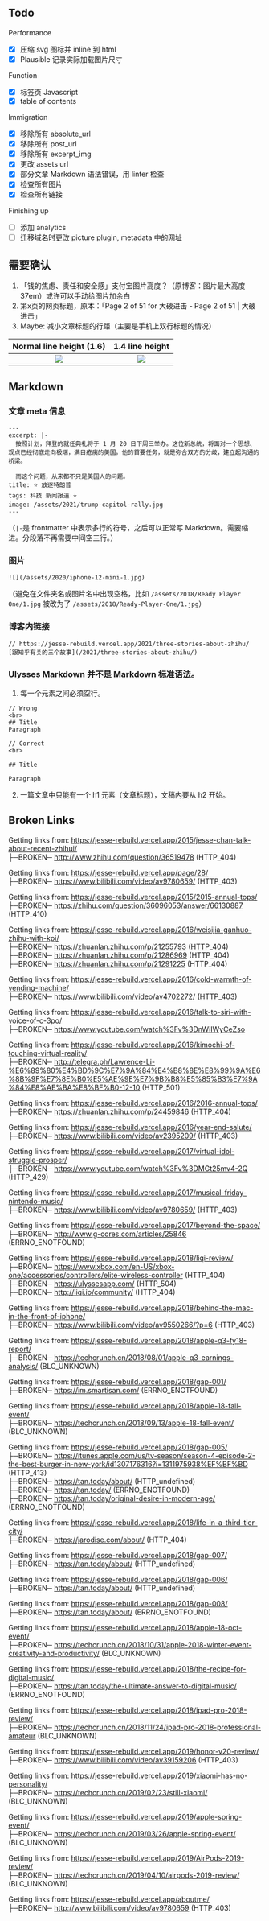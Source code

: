 ## Todo

Performance
- [x] 压缩 svg 图标并 inline 到 html
- [x] Plausible 记录实际加载图片尺寸

Function
- [x] 标签页 Javascript
- [x] table of contents

Immigration
- [x] 移除所有 absolute_url
- [x] 移除所有 post_url
- [x] 移除所有 excerpt_img
- [x] 更改 assets url
- [x] 部分文章 Markdown 语法错误，用 linter 检查
- [x] 检查所有图片
- [x] 检查所有链接

Finishing up
- [ ] 添加 analytics
- [ ] 迁移域名时更改 picture plugin, metadata 中的网址

## 需要确认

1. 「钱的焦虑、责任和安全感」支付宝图片高度？（原博客：图片最大高度 37em）或许可以手动给图片加余白
2. 第x页的网页标题，原本：「Page 2 of 51 for 大破进击 - Page 2 of 51 | 大破进击」
3. Maybe: 减小文章标题的行距（主要是手机上双行标题的情况）

Normal line height (1.6)   |  1.4 line height
:-------------------------:|:-------------------------:
![](https://share.getcloudapp.com/L1udplOp/download/jesse-rebuild.vercel.app_2021_to-homepod-the-music-dna_(iPhone%20X).png)  |  ![](https://share.getcloudapp.com/kpuK5rN6/download/jesse-rebuild.vercel.app_2021_to-homepod-the-music-dna_(iPhone%20X)%20(1).png)

## Markdown

### 文章 meta 信息
```
---
excerpt: |-
  按照计划，拜登的就任典礼将于 1 月 20 日下周三举办。这位新总统，将面对一个思想、观点已经彻底走向极端，满目疮痍的美国。他的首要任务，就是弥合双方的分歧，建立起沟通的桥梁。

  而这个问题，从来都不只是美国人的问题。
title: ⭐️ 放逐特朗普
tags: 科技 新闻报道 ⭐️
image: /assets/2021/trump-capitol-rally.jpg
---
```
（`|-`是 frontmatter 中表示多行的符号，之后可以正常写 Markdown。需要缩进。分段落不再需要中间空三行。）

### 图片
```
![](/assets/2020/iphone-12-mini-1.jpg)
```
（避免在文件夹名或图片名中出现空格，比如 `/assets/2018/Ready Player One/1.jpg` 被改为了 `/assets/2018/Ready-Player-One/1.jpg`）

### 博客内链接
```
// https://jesse-rebuild.vercel.app/2021/three-stories-about-zhihu/
[跟知乎有关的三个故事](/2021/three-stories-about-zhihu/)
```

### Ulysses Markdown 并不是 Markdown 标准语法。
1. 每一个元素之间必须空行。
```
// Wrong
<br>
## Title
Paragraph

// Correct
<br>

## Title

Paragraph
```

2. 一篇文章中只能有一个 h1 元素（文章标题），文稿内要从 h2 开始。

## Broken Links

Getting links from: https://jesse-rebuild.vercel.app/2015/jesse-chan-talk-about-recent-zhihui/  
├─BROKEN─ http://www.zhihu.com/question/36519478 (HTTP_404)

Getting links from: https://jesse-rebuild.vercel.app/page/28/  
├─BROKEN─ https://www.bilibili.com/video/av9780659/ (HTTP_403)

Getting links from: https://jesse-rebuild.vercel.app/2015/2015-annual-tops/  
├─BROKEN─ https://zhihu.com/question/36096053/answer/66130887 (HTTP_410)

Getting links from: https://jesse-rebuild.vercel.app/2016/weisijia-ganhuo-zhihu-with-kpi/  
├─BROKEN─ https://zhuanlan.zhihu.com/p/21255793 (HTTP_404)  
├─BROKEN─ https://zhuanlan.zhihu.com/p/21286969 (HTTP_404)  
├─BROKEN─ https://zhuanlan.zhihu.com/p/21291225 (HTTP_404)

Getting links from: https://jesse-rebuild.vercel.app/2016/cold-warmth-of-vending-machine/  
├─BROKEN─ https://www.bilibili.com/video/av4702272/ (HTTP_403)  

Getting links from: https://jesse-rebuild.vercel.app/2016/talk-to-siri-with-voice-of-c-3po/  
├─BROKEN─ https://www.youtube.com/watch%3Fv%3DnWiIWyCeZso

Getting links from: https://jesse-rebuild.vercel.app/2016/kimochi-of-touching-virtual-reality/  
├─BROKEN─ http://telegra.ph/Lawrence-Li-%E6%89%80%E4%BD%9C%E7%9A%84%E4%B8%8E%E8%99%9A%E6%8B%9F%E7%8E%B0%E5%AE%9E%E7%9B%B8%E5%85%B3%E7%9A%84%E8%AE%BA%E8%BF%B0-12-10 (HTTP_501)

Getting links from: https://jesse-rebuild.vercel.app/2016/2016-annual-tops/  
├─BROKEN─ https://zhuanlan.zhihu.com/p/24459846 (HTTP_404)

Getting links from: https://jesse-rebuild.vercel.app/2016/year-end-salute/  
├─BROKEN─ https://www.bilibili.com/video/av2395209/ (HTTP_403)

Getting links from: https://jesse-rebuild.vercel.app/2017/virtual-idol-struggle-prosper/  
├─BROKEN─ https://www.youtube.com/watch%3Fv%3DMGt25mv4-2Q (HTTP_429)

Getting links from: https://jesse-rebuild.vercel.app/2017/musical-friday-nintendo-music/  
├─BROKEN─ https://www.bilibili.com/video/av9780659/ (HTTP_403)

Getting links from: https://jesse-rebuild.vercel.app/2017/beyond-the-space/  
├─BROKEN─ http://www.g-cores.com/articles/25846 (ERRNO_ENOTFOUND)

Getting links from: https://jesse-rebuild.vercel.app/2018/liqi-review/  
├─BROKEN─ https://www.xbox.com/en-US/xbox-one/accessories/controllers/elite-wireless-controller (HTTP_404)  
├─BROKEN─ https://ulyssesapp.com/ (HTTP_504)  
├─BROKEN─ http://liqi.io/community/ (HTTP_404)

Getting links from: https://jesse-rebuild.vercel.app/2018/behind-the-mac-in-the-front-of-iphone/  
├─BROKEN─ https://www.bilibili.com/video/av9550266/?p=6 (HTTP_403)

Getting links from: https://jesse-rebuild.vercel.app/2018/apple-q3-fy18-report/  
├─BROKEN─ https://techcrunch.cn/2018/08/01/apple-q3-earnings-analysis/ (BLC_UNKNOWN)

Getting links from: https://jesse-rebuild.vercel.app/2018/gap-001/  
├─BROKEN─ https://im.smartisan.com/ (ERRNO_ENOTFOUND)

Getting links from: https://jesse-rebuild.vercel.app/2018/apple-18-fall-event/  
├─BROKEN─ https://techcrunch.cn/2018/09/13/apple-18-fall-event/ (BLC_UNKNOWN)

Getting links from: https://jesse-rebuild.vercel.app/2018/gap-005/  
├─BROKEN─ https://itunes.apple.com/us/tv-season/season-4-episode-2-the-best-burger-in-new-york/id1307176316?i=1311975938%EF%BF%BD (HTTP_413)  
├─BROKEN─ https://tan.today/about/ (HTTP_undefined)  
├─BROKEN─ https://tan.today/ (ERRNO_ENOTFOUND)  
├─BROKEN─ https://tan.today/original-desire-in-modern-age/ (ERRNO_ENOTFOUND)

Getting links from: https://jesse-rebuild.vercel.app/2018/life-in-a-third-tier-city/  
├─BROKEN─ https://jarodise.com/about/ (HTTP_404)

Getting links from: https://jesse-rebuild.vercel.app/2018/gap-007/  
├─BROKEN─ https://tan.today/about/ (HTTP_undefined)

Getting links from: https://jesse-rebuild.vercel.app/2018/gap-006/  
├─BROKEN─ https://tan.today/about/ (HTTP_undefined)

Getting links from: https://jesse-rebuild.vercel.app/2018/gap-008/  
├─BROKEN─ https://tan.today/about/ (ERRNO_ENOTFOUND)

Getting links from: https://jesse-rebuild.vercel.app/2018/apple-18-oct-event/  
├─BROKEN─ https://techcrunch.cn/2018/10/31/apple-2018-winter-event-creativity-and-productivity/ (BLC_UNKNOWN)

Getting links from: https://jesse-rebuild.vercel.app/2018/the-recipe-for-digital-music/  
├─BROKEN─ https://tan.today/the-ultimate-answer-to-digital-music/ (ERRNO_ENOTFOUND)

Getting links from: https://jesse-rebuild.vercel.app/2018/ipad-pro-2018-review/  
├─BROKEN─ https://techcrunch.cn/2018/11/24/ipad-pro-2018-professional-amateur (BLC_UNKNOWN)

Getting links from: https://jesse-rebuild.vercel.app/2019/honor-v20-review/  
├─BROKEN─ https://www.bilibili.com/video/av39159206 (HTTP_403)

Getting links from: https://jesse-rebuild.vercel.app/2019/xiaomi-has-no-personality/  
├─BROKEN─ https://techcrunch.cn/2019/02/23/still-xiaomi/ (BLC_UNKNOWN)

Getting links from: https://jesse-rebuild.vercel.app/2019/apple-spring-event/  
├─BROKEN─ https://techcrunch.cn/2019/03/26/apple-spring-event/ (BLC_UNKNOWN)

Getting links from: https://jesse-rebuild.vercel.app/2019/AirPods-2019-review/  
├─BROKEN─ https://techcrunch.cn/2019/04/10/airpods-2019-review/ (BLC_UNKNOWN)

Getting links from: https://jesse-rebuild.vercel.app/aboutme/  
├─BROKEN─ http://www.bilibili.com/video/av9780659 (HTTP_403)
